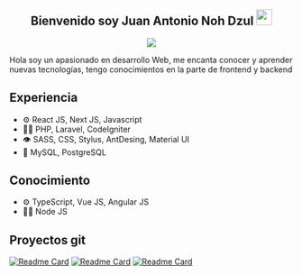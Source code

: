 <h2 align="center">Bienvenido soy Juan Antonio Noh Dzul
 <img src="https://media.giphy.com/media/hvRJCLFzcasrR4ia7z/giphy.gif" width="28">
</h2>

<p align="center">
 <img src="https://readme-typing-svg.demolab.com?font=Fira+Code&pause=1000&center=true&vCenter=true&width=459&lines=Frontend+Developer">
</p>

 Hola soy un apasionado en desarrollo Web, me encanta conocer y aprender nuevas tecnologías, tengo conocimientos en la parte de frontend y backend

## Experiencia

- ⚙️ React JS, Next JS, Javascript
- 👨‍💻 PHP, Laravel, CodeIgniter
- 👁️ SASS, CSS, Stylus, AntDesing, Material UI
- 💽 MySQL, PostgreSQL

## Conocimiento
- ⚙️ TypeScript, Vue JS, Angular JS
- 👨‍💻 Node JS

## Proyectos git
[![Readme Card](https://github-readme-stats.vercel.app/api/pin/?username=JuanNoh&repo=webpack-react&theme=react)](https://github.com/JuanNoh/webpack-react)
[![Readme Card](https://github-readme-stats.vercel.app/api/pin/?username=JuanNoh&repo=react-custom-select&theme=react)](https://github.com/JuanNoh/react-custom-select)
[![Readme Card](https://github-readme-stats.vercel.app/api/pin/?username=JuanNoh&repo=pokedex-react&theme=react)](https://github.com/JuanNoh/pokedex-react)


